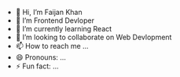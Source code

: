 - 👋 Hi, I’m Faijan Khan
- 👀 I’m Frontend Devloper
- 🌱 I’m currently learning React
- 💞️ I’m looking to collaborate on Web Devlopment
- 📫 How to reach me ...
- 😄 Pronouns: ...
- ⚡ Fun fact: ...

<!---
Faijankhann/Faijankhann is a ✨ special ✨ repository because its `README.md` (this file) appears on your GitHub profile.
You can click the Preview link to take a look at your changes.
--->
